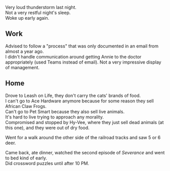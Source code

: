 Very loud thunderstorm last night.  
Not a very restful night's sleep.  
Woke up early again.  

## Work
Advised to follow a "process" that was only documented in an email from almost a year ago.  
I didn't handle communication around getting Annie to the doctor appropriately (used Teams instead of email).
Not a very impressive display of management.  

## Home
Drove to Leash on Life, they don't carry the cats' brands of food.  
I can't go to Ace Hardware anymore because for some reason they sell African Claw Frogs.  
Can't go to Pet Smart because they also sell live animals.  
It's hard to live trying to approach any morality.  
Compromised and stopped by Hy-Vee, where they just sell dead animals (at this one), and they were out of dry food.  

Went for a walk around the other side of the railroad tracks and saw 5 or 6 deer.  

Came back, ate dinner, watched the second episode of _Severance_ and went to bed kind of early.  
Did crossword puzzles until after 10 PM.
